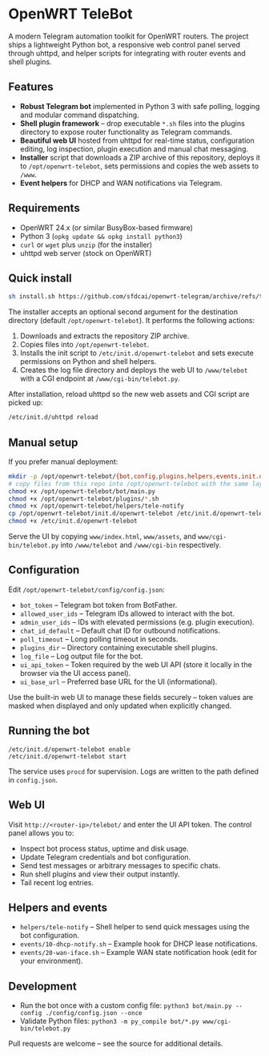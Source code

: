 # OpenWRT TeleBot

A modern Telegram automation toolkit for OpenWRT routers. The project ships a
lightweight Python bot, a responsive web control panel served through uhttpd,
and helper scripts for integrating with router events and shell plugins.

## Features

- **Robust Telegram bot** implemented in Python 3 with safe polling, logging and
  modular command dispatching.
- **Shell plugin framework** – drop executable `*.sh` files into the plugins
  directory to expose router functionality as Telegram commands.
- **Beautiful web UI** hosted from uhttpd for real-time status, configuration
  editing, log inspection, plugin execution and manual chat messaging.
- **Installer** script that downloads a ZIP archive of this repository, deploys
  it to `/opt/openwrt-telebot`, sets permissions and copies the web assets to
  `/www`.
- **Event helpers** for DHCP and WAN notifications via Telegram.

## Requirements

- OpenWRT 24.x (or similar BusyBox-based firmware)
- Python 3 (`opkg update && opkg install python3`)
- `curl` or `wget` plus `unzip` (for the installer)
- uhttpd web server (stock on OpenWRT)

## Quick install

```sh
sh install.sh https://github.com/sfdcai/openwrt-telegram/archive/refs/tags/0.01b.zip
```

The installer accepts an optional second argument for the destination directory
(default `/opt/openwrt-telebot`). It performs the following actions:

1. Downloads and extracts the repository ZIP archive.
2. Copies files into `/opt/openwrt-telebot`.
3. Installs the init script to `/etc/init.d/openwrt-telebot` and sets execute
   permissions on Python and shell helpers.
4. Creates the log file directory and deploys the web UI to `/www/telebot` with
   a CGI endpoint at `/www/cgi-bin/telebot.py`.

After installation, reload uhttpd so the new web assets and CGI script are
picked up:

```sh
/etc/init.d/uhttpd reload
```

## Manual setup

If you prefer manual deployment:

```sh
mkdir -p /opt/openwrt-telebot/{bot,config,plugins,helpers,events,init.d}
# copy files from this repo into /opt/openwrt-telebot with the same layout
chmod +x /opt/openwrt-telebot/bot/main.py
chmod +x /opt/openwrt-telebot/plugins/*.sh
chmod +x /opt/openwrt-telebot/helpers/tele-notify
cp /opt/openwrt-telebot/init.d/openwrt-telebot /etc/init.d/openwrt-telebot
chmod +x /etc/init.d/openwrt-telebot
```

Serve the UI by copying `www/index.html`, `www/assets`, and
`www/cgi-bin/telebot.py` into `/www/telebot` and `/www/cgi-bin` respectively.

## Configuration

Edit `/opt/openwrt-telebot/config/config.json`:

- `bot_token` – Telegram bot token from BotFather.
- `allowed_user_ids` – Telegram IDs allowed to interact with the bot.
- `admin_user_ids` – IDs with elevated permissions (e.g. plugin execution).
- `chat_id_default` – Default chat ID for outbound notifications.
- `poll_timeout` – Long polling timeout in seconds.
- `plugins_dir` – Directory containing executable shell plugins.
- `log_file` – Log output file for the bot.
- `ui_api_token` – Token required by the web UI API (store it locally in the
  browser via the UI access panel).
- `ui_base_url` – Preferred base URL for the UI (informational).

Use the built-in web UI to manage these fields securely – token values are
masked when displayed and only updated when explicitly changed.

## Running the bot

```
/etc/init.d/openwrt-telebot enable
/etc/init.d/openwrt-telebot start
```

The service uses `procd` for supervision. Logs are written to the path defined
in `config.json`.

## Web UI

Visit `http://<router-ip>/telebot/` and enter the UI API token. The control
panel allows you to:

- Inspect bot process status, uptime and disk usage.
- Update Telegram credentials and bot configuration.
- Send test messages or arbitrary messages to specific chats.
- Run shell plugins and view their output instantly.
- Tail recent log entries.

## Helpers and events

- `helpers/tele-notify` – Shell helper to send quick messages using the bot
  configuration.
- `events/10-dhcp-notify.sh` – Example hook for DHCP lease notifications.
- `events/20-wan-iface.sh` – Example WAN state notification hook (edit for your
  environment).

## Development

- Run the bot once with a custom config file:
  `python3 bot/main.py --config ./config/config.json --once`
- Validate Python files: `python3 -m py_compile bot/*.py www/cgi-bin/telebot.py`

Pull requests are welcome – see the source for additional details.
